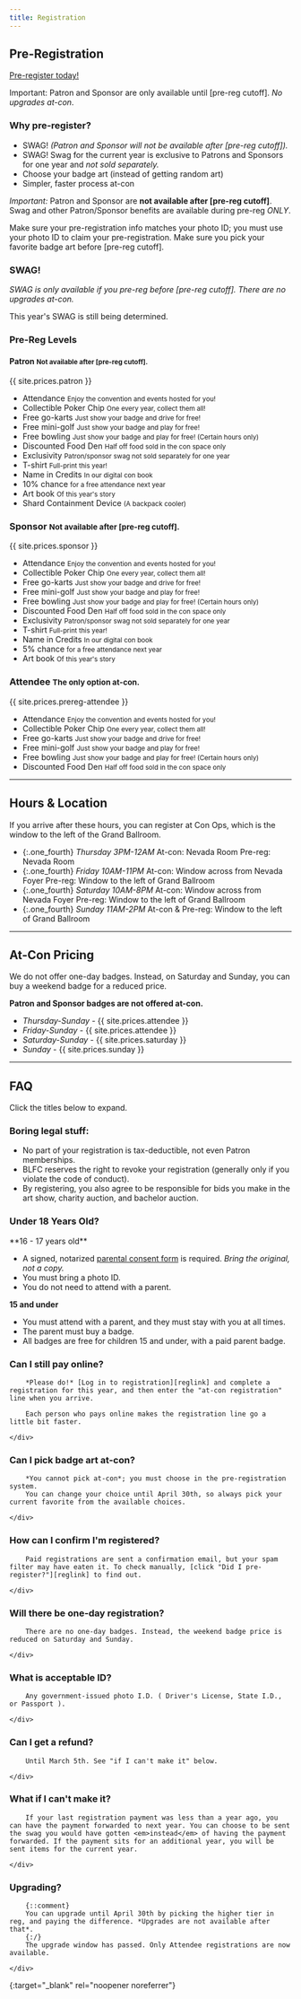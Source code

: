```yaml
---
title: Registration
---
```


## Pre-Registration

[Pre-register today!][reglink]

Important: Patron and Sponsor are only available until [pre-reg cutoff]. *No upgrades at-con*.

### Why pre-register?

- SWAG! *(Patron and Sponsor will not be available after [pre-reg cutoff]).*
- SWAG! Swag for the current year is exclusive to Patrons and Sponsors for one year and *not sold separately.*
- Choose your badge art (instead of getting random art)
- Simpler, faster process at-con

*Important:* Patron and Sponsor are **not available after [pre-reg cutoff]**. Swag and other Patron/Sponsor benefits are available during pre-reg *ONLY*.

Make sure your pre-registration info matches your photo ID; you must use your photo ID to claim your pre-registration. Make sure you pick your favorite badge art before [pre-reg cutoff].

### SWAG!

*SWAG is only available if you pre-reg before [pre-reg cutoff]. There are no upgrades at-con.*

This year's SWAG is still being determined.

### Pre-Reg Levels

#### Patron <small>Not available after [pre-reg cutoff].</small>

{{ site.prices.patron }}

- Attendance
	<small>Enjoy the convention and events hosted for you!</small>
- Collectible Poker Chip
	<small>One every year, collect them all!</small>
- Free go-karts
	<small>Just show your badge and drive for free!</small>
- Free mini-golf
	<small>Just show your badge and play for free!</small>
- Free bowling
	<small>Just show your badge and play for free! (Certain hours only)</small>
- Discounted Food Den
	<small>Half off food sold in the con space only</small>
- Exclusivity
	<small>Patron/sponsor swag not sold separately for one year</small>
- T-shirt
	<small>Full-print this year!</small>
- Name in Credits
	<small>In our digital con book</small>
- 10% chance
	<small>for a free attendance next year</small>
- Art book
	<small>Of this year's story</small>
- Shard Containment Device
	<small>(A backpack cooler)</small>



### Sponsor <small>Not available after [pre-reg cutoff].</small>

{{ site.prices.sponsor }}

- Attendance
	<small>Enjoy the convention and events hosted for you!</small>
- Collectible Poker Chip
	<small>One every year, collect them all!</small>
- Free go-karts
	<small>Just show your badge and drive for free!</small>
- Free mini-golf
	<small>Just show your badge and play for free!</small>
- Free bowling
	<small>Just show your badge and play for free! (Certain hours only)</small>
- Discounted Food Den
	<small>Half off food sold in the con space only</small>
- Exclusivity
	<small>Patron/sponsor swag not sold separately for one year</small>
- T-shirt
	<small>Full-print this year!</small>
- Name in Credits
	<small>In our digital con book</small>
- 5% chance
	<small>for a free attendance next year</small>
- Art book
	<small>Of this year's story</small>



### Attendee <small>The only option at-con.</small>

{{ site.prices.prereg-attendee }}

- Attendance
	<small>Enjoy the convention and events hosted for you!</small>
- Collectible Poker Chip
	<small>One every year, collect them all!</small>
- Free go-karts
	<small>Just show your badge and drive for free!</small>
- Free mini-golf
	<small>Just show your badge and play for free!</small>
- Free bowling
	<small>Just show your badge and play for free! (Certain hours only)</small>
- Discounted Food Den
	<small>Half off food sold in the con space only</small>

<div class="clear"></div>



----


## Hours &amp; Location

If you arrive after these hours, you can register at Con Ops, which is the window to the left of the Grand Ballroom.

- {:.one_fourth} *Thursday 3PM-12AM*
	At-con: Nevada Room 
	Pre-reg: Nevada Room
- {:.one_fourth} *Friday 10AM-11PM*
	At-con: Window across from Nevada Foyer 
	Pre-reg: Window to the left of Grand Ballroom
- {:.one_fourth} *Saturday 10AM-8PM*
	At-con: Window across from Nevada Foyer 
	Pre-reg: Window to the left of Grand Ballroom
- {:.one_fourth} *Sunday 11AM-2PM*
	At-con &amp; Pre-reg: Window to the left of Grand Ballroom




---- 



## At-Con Pricing

We do not offer one-day badges. Instead, on Saturday and Sunday, you can buy a weekend badge for a reduced price.

**Patron and Sponsor badges are not offered at-con.**

- *Thursday-Sunday* - {{ site.prices.attendee }}
- *Friday-Sunday* - {{ site.prices.attendee }}
- *Saturday-Sunday* - {{ site.prices.saturday }}
- *Sunday* - {{ site.prices.sunday }}






----




## FAQ

Click the titles below to expand.

### Boring legal stuff:

- No part of your registration is tax-deductible, not even Patron memberships.
- BLFC reserves the right to revoke your registration (generally only if you violate the code of conduct).
- By registering, you also agree to be responsible for bids you make in the art show, charity auction, and bachelor auction.

<div class="chunk-accordion">
	<h3 class="accordion-title">Under 18 Years Old?</h3>
	<div class="accordion-content">
**16 - 17 years old**

- A signed, notarized <a href="https://reg.goblfc.org/BLFCParentalConsentForm.pdf">parental consent form</a> is required. *Bring the original, not a copy.*
- You must bring a photo ID.
- You do not need to attend with a parent.


**15 and under**

- You must attend with a parent, and they must stay with you at all times.
- The parent must buy a badge.
- All badges are free for children 15 and under, with a paid parent badge.
	</div>
</div>

<div class="chunk-accordion">
	<h3 class="accordion-title">Can I still pay online?</h3>
	<div class="accordion-content">

		*Please do!* [Log in to registration][reglink] and complete a registration for this year, and then enter the "at-con registration" line when you arrive.

		Each person who pays online makes the registration line go a little bit faster.

	</div>
</div>

<div class="chunk-accordion">
	<h3 class="accordion-title">Can I pick badge art at-con?</h3>
	<div class="accordion-content">

		*You cannot pick at-con*; you must choose in the pre-registration system.
		You can change your choice until April 30th, so always pick your current favorite from the available choices.

	</div>
</div>

<div class="chunk-accordion">
	<h3 class="accordion-title">How can I confirm I'm registered?</h3>
	<div class="accordion-content">

		Paid registrations are sent a confirmation email, but your spam filter may have eaten it. To check manually, [click "Did I pre-register?"][reglink] to find out.

	</div>
</div>

<div class="chunk-accordion">
	<h3 class="accordion-title">Will there be one-day registration?</h3>
	<div class="accordion-content">

		There are no one-day badges. Instead, the weekend badge price is reduced on Saturday and Sunday.

	</div>
</div>

<div class="chunk-accordion">
	<h3 class="accordion-title">What is acceptable ID?</h3>
	<div class="accordion-content">

		Any government-issued photo I.D. ( Driver's License, State I.D., or Passport ).

	</div>
</div>

<div class="chunk-accordion">
	<h3 class="accordion-title">Can I get a refund?</h3>
	<div class="accordion-content">

		Until March 5th. See "if I can't make it" below.

	</div>
</div>

<div class="chunk-accordion">
	<h3 class="accordion-title">What if I can't make it?</h3>
	<div class="accordion-content">

		If your last registration payment was less than a year ago, you can have the payment forwarded to next year. You can choose to be sent the swag you would have gotten <em>instead</em> of having the payment forwarded. If the payment sits for an additional year, you will be sent items for the current year.

	</div>
</div>

<div class="chunk-accordion">
	<h3 class="accordion-title">Upgrading?</h3>
	<div class="accordion-content">

		{::comment}
		You can upgrade until April 30th by picking the higher tier in reg, and paying the difference. *Upgrades are not available after that*.
		{:/}
		The upgrade window has passed. Only Attendee registrations are now available.

	</div>
</div>



[reglink]: https://reg.goblfc.org/
{:target="_blank" rel="noopener noreferrer"}